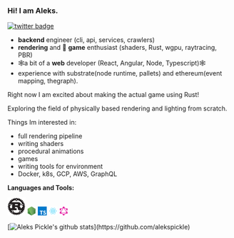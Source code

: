 ### Hi! I am Aleks.

[![twitter badge](https://img.shields.io/badge/twitter-@AleksPickle-blue?style=flat-square&logo=twitter)](https://twitter.com/aleks_pickle)


- **backend** engineer (cli, api, services, crawlers)
- **rendering** and 👾 **game** enthusiast (shaders, Rust, wgpu, raytracing, PBR)
- 🕸️a bit of a **web** developer (React, Angular, Node, Typescript)🕸️
- experience with substrate(node runtime, pallets) and ethereum(event mapping, thegraph).

Right now I am excited about making the actual game using Rust!

Exploring the field of physically based rendering and lighting from scratch.

Things Im interested in:
- full rendering pipeline
- writing shaders
- procedural animations
- games
- writing tools for environment
- Docker, k8s, GCP, AWS, GraphQL

**Languages and Tools:**  

<code><img height="40" src="https://raw.githubusercontent.com/github/explore/80688e429a7d4ef2fca1e82350fe8e3517d3494d/topics/rust/rust.png"></code>
<code><img height="20" src="https://raw.githubusercontent.com/github/explore/80688e429a7d4ef2fca1e82350fe8e3517d3494d/topics/nodejs/nodejs.png"></code>
<code><img height="20" src="https://raw.githubusercontent.com/github/explore/80688e429a7d4ef2fca1e82350fe8e3517d3494d/topics/typescript/typescript.png"></code>
<code><img height="20" src="https://raw.githubusercontent.com/github/explore/80688e429a7d4ef2fca1e82350fe8e3517d3494d/topics/react/react.png"></code>
<code><img height="20" src="https://raw.githubusercontent.com/github/explore/5c058a388828bb5fde0bcafd4bc867b5bb3f26f3/topics/graphql/graphql.png"></code>


[![Aleks Pickle's github stats](https://github-readme-stats.vercel.app/api?username=alekspickle&show_icons=true&include_all_commits=true&theme=material-palenight")](https://github.com/alekspickle)

